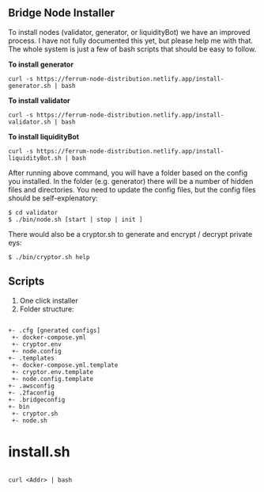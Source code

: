 ## Bridge Node Installer

To install nodes (validator, generator, or liquidityBot) we have an improved process. I have not fully documented this yet, but please help me with that.  The whole system is just a few of bash scripts that should be easy to follow.

**To install generator**

```
curl -s https://ferrum-node-distribution.netlify.app/install-generator.sh | bash
```

**To install validator**

```
curl -s https://ferrum-node-distribution.netlify.app/install-validator.sh | bash
```

**To install liquidityBot**

```
curl -s https://ferrum-node-distribution.netlify.app/install-liquidityBot.sh | bash
```

After running above command, you will have a folder based on the config you installed. In the folder (e.g. generator) there will be a number of hidden files and directories. You need to update the config files, but the config files should be self-explenatory:

```
$ cd validator
$ ./bin/node.sh [start | stop | init ]
```

There would also be a cryptor.sh to generate and encrypt / decrypt private eys:

```
$ ./bin/cryptor.sh help
```

## Scripts

1. One click installer
2. Folder structure:

```

+- .cfg [gnerated configs]
 +- docker-compose.yml
 +- cryptor.env
 +- node.config
+- .templates
 +- docker-compose.yml.template
 +- cryptor.env.template
 +- node.config.template
+- .awsconfig
+- .2faconfig
+- .bridgeconfig
+- bin
 +- cryptor.sh
 +- node.sh

```

# install.sh


```

curl <Addr> | bash

```
